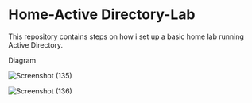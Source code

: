 # Home-Active Directory-Lab

This repository contains steps on how i set up a basic home lab running Active Directory.

Diagram

![Screenshot (135)](https://github.com/Kevin4Learning/Home-Active-Directory-Lab/assets/150920288/99d17591-0bf6-434a-8b26-52abbfaea665)

![Screenshot (136)](https://github.com/Kevin4Learning/Home-Active-Directory-Lab/assets/150920288/78588869-a4ef-406d-abf4-d099c9b06429)




 
